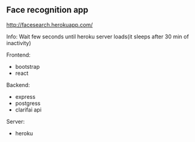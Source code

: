 ## Face recognition app

http://facesearch.herokuapp.com/

Info: Wait few seconds until heroku server loads(it sleeps after 30 min of inactivity)

Frontend:
* bootstrap
* react

Backend: 
* express
* postgress
* clarifai api

Server:
* heroku
